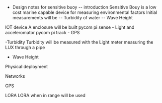 - Design notes for sensitive buoy
-- introduction
Sensitive Bouy is a low cost marine capable device for measuring environmental factors
Initial measurements will be
-- Turbidity of water
-- Wave Height

IOT device
A enclosure will be built
pycom pi sense - Light and acceleromator
pycom pi track - GPS

-Turbidity
Turbidity will be measured with the Light meter measuring the LUX through a pipe


- Wave Height

Physical deployment

Networks

GPS 

LORA
LORA when in range will be used 
